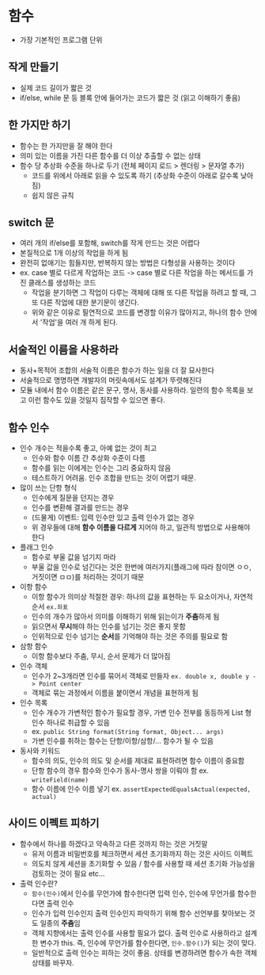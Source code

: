 # 함수
- 가장 기본적인 프로그램 단위


## 작게 만들기
- 실제 코드 길이가 짧은 것
- if/else, while 문 등 블록 안에 들어가는 코드가 짧은 것 (읽고 이해하기 좋음)


## 한 가지만 하기
- 함수는 한 가지만을 잘 해야 한다
- 의미 있는 이름을 가진 다른 함수를 더 이상 추출할 수 없는 상태
- 함수 당 추상화 수준을 하나로 두기 (전체 페이지 로드 > 렌더링 > 문자열 추가)
    * 코드를 위에서 아래로 읽을 수 있도록 하기 (추상화 수준이 아래로 갈수록 낮아짐)
    * 쉽지 않은 규칙


## switch 문
- 여러 개의 if/else를 포함해, switch를 작게 만드는 것은 어렵다
- 본질적으로 1개 이상의 작업을 하게 됨
- 완전히 없애기는 힘들지만, 반복하지 않는 방법은 다형성을 사용하는 것이다
- ex. case 별로 다르게 작업하는 코드 -> case 별로 다른 작업을 하는 메서드를 가진 클래스를 생성하는 코드
    * 작업을 분기하면 그 작업이 다루는 객체에 대해 또 다른 작업을 하려고 할 때, 그 또 다른 작업에 대한 분기문이 생긴다.
    * 위와 같은 이유로 필연적으로 코드를 변경할 이유가 많아지고, 하나의 함수 안에서 '작업'을 여러 개 하게 된다.


## 서술적인 이름을 사용하라
- 동사+목적어 조합의 서술적 이름은 함수가 하는 일을 더 잘 묘사한다
- 서술적으로 명명하면 개발자의 머릿속에서도 설계가 뚜렷해진다
- 모듈 내에서 함수 이름은 같은 문구, 명사, 동사를 사용하라. 일련의 함수 목록을 보고 이런 함수도 있을 것일지 짐작할 수 있으면 좋다.


## 함수 인수
- 인수 개수는 적을수록 좋고, 아예 없는 것이 최고
    * 인수와 함수 이름 간 추상화 수준이 다름
    * 함수를 읽는 이에게는 인수는 그리 중요하지 않음
    * 테스트하기 어려움. 인수 조합을 만드는 것이 어렵기 때문.
- 많이 쓰는 단항 형식
    * 인수에게 질문을 던지는 경우
    * 인수를 변환해 결과를 만드는 경우
    * (드물게) 이벤트: 입력 인수만 있고 출력 인수가 없는 경우
    * 위 경우들에 대해 **함수 이름을 다르게** 지어야 하고, 일관적 방법으로 사용해야 한다
- 플래그 인수
    * 함수로 부울 값을 넘기지 마라
    * 부울 값을 인수로 넘긴다는 것은 한번에 여러가지(플래그에 따라 참이면 ㅇㅇ, 거짓이면 ㅁㅁ)를 처리하는 것이기 때문
- 이항 함수
    * 이항 함수가 의미상 적절한 경우: 하나의 값을 표현하는 두 요소이거나, 자연적 순서 `ex.좌표`
    * 인수의 개수가 많아서 의미를 이해하기 위해 읽는이가 **주춤**하게 됨
    * 읽으면서 **무시**해야 하는 인수를 넘기는 것은 좋지 못함
    * 인위적으로 인수 넘기는 **순서**를 기억해야 하는 것은 주의를 필요로 함
- 삼항 함수
    * 이항 함수보다 주춤, 무시, 순서 문제가 더 많아짐
- 인수 객체
    * 인수가 2~3개라면 인수를 묶어서 객체로 만들자 `ex. double x, double y -> Point center`
    * 객체로 묶는 과정에서 이름을 붙이면서 개념을 표현하게 됨
- 인수 목록
    * 인수 개수가 가변적인 함수가 필요할 경우, 가변 인수 전부를 동등하게 List 형 인수 하나로 취급할 수 있음
    * ex. `public String format(String format, Object... args)`
    * 가변 인수를 취하는 함수는 단항/이항/삼항/... 함수가 될 수 있음
- 동사와 키워드
    * 함수의 의도, 인수의 의도 및 순서를 제대로 표현하려면 함수 이름이 중요함
    * 단항 함수의 경우 함수와 인수가 동사-명사 쌍을 이뤄야 함 ex. `writeField(name)`
    * 함수 이름에 인수 이름 넣기 ex. `assertExpectedEqualsActual(expected, actual)`


## 사이드 이펙트 피하기
- 함수에서 하나를 하겠다고 약속하고 다른 것까지 하는 것은 거짓말
    * 유저 이름과 비밀번호를 체크하면서 세션 초기화까지 하는 것은 사이드 이펙트
    * 의도치 않게 세션을 초기화할 수 있음 / 함수를 사용할 때 세션 초기화 가능성을 검토하는 것이 필요 etc...
- 출력 인수란?
    * `함수(인수)`에서 인수를 무언가에 함수한다면 입력 인수, 인수에 무언가를 함수한다면 출력 인수
    * 인수가 입력 인수인지 출력 인수인지 파악하기 위해 함수 선언부를 찾아보는 것도 일종의 **주춤**임
    * 객체 지향에서는 출력 인수를 사용할 필요가 없다. 출력 인수로 사용하라고 설계한 변수가 this. 즉, 인수에 무언가를 함수한다면, `인수.함수()`가 되는 것이 맞다.
    * 일반적으로 출력 인수는 피하는 것이 좋음. 상태를 변경하려면 함수가 속한 객체 상태를 바꾸자.